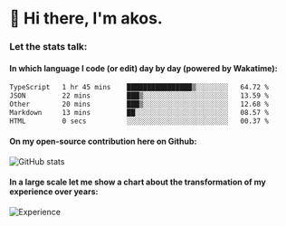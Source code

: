 # 👋 Hi there, I'm akos. 


### Let the stats talk:


#### In which language I code (or edit) day by day (powered by Wakatime): 

<!--START_SECTION:waka-->

```txt
TypeScript   1 hr 45 mins    ████████████████▒░░░░░░░░   64.72 %
JSON         22 mins         ███▒░░░░░░░░░░░░░░░░░░░░░   13.59 %
Other        20 mins         ███▒░░░░░░░░░░░░░░░░░░░░░   12.68 %
Markdown     13 mins         ██░░░░░░░░░░░░░░░░░░░░░░░   08.57 %
HTML         0 secs          ░░░░░░░░░░░░░░░░░░░░░░░░░   00.37 %
```

<!--END_SECTION:waka-->

#### On my open-source contribution here on Github:
 
![GitHub stats](https://github-readme-stats.vercel.app/api?username=akosbalasko)

#### In a large scale let me show a chart about the transformation of my experience over years:   

![Experience](https://cr-skills-chart-widget.azurewebsites.net/api/api?username=akosbalasko)

